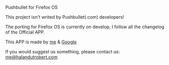 Pushbullet for Firefox OS

This project isn't writed by Pushbullet(.com) developers!

The porting for Firefox OS is currently on develop, I follow all the changelog of the Official APP.


This APP is made by <a href="halandutrobert.com">me</a> & <a href="https://developers.google.com/web/fundamentals/getting-started/">Google</a>

If you would suggest us something, please contact us: me@halandutrobert.com